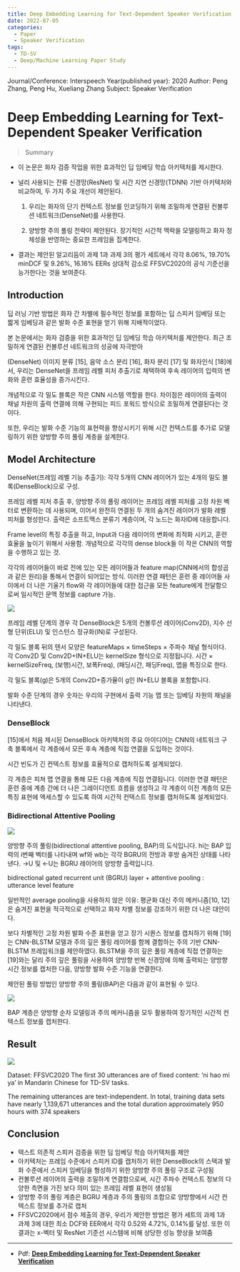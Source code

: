 ```yaml
---
title: Deep Embedding Learning for Text-Dependent Speaker Verification
date: 2022-07-05
categories:
  - Paper
  - Speaker Verification 
tags: 
  - TD-SV
  - Deep/Machine Learning Paper Study
---
```

Journal/Conference: Interspeech
Year(published year): 2020
Author: Peng Zhang, Peng Hu, Xueliang Zhang
Subject: Speaker Verification

# Deep Embedding Learning for Text-Dependent Speaker Verification
 

> Summary
- 이 논문은 화자 검증 작업을 위한 효과적인 딥 임베딩 학습 아키텍처를 제시한다.
- 널리 사용되는 잔류 신경망(ResNet) 및 시간 지연 신경망(TDNN) 기반 아키텍처와 비교하여, 두 가지 주요 개선이 제안된다.
    
    1) 우리는 화자의 단기 컨텍스트 정보를 인코딩하기 위해 조밀하게 연결된 컨볼루션 네트워크(DenseNet)를 사용한다. 
    
    2) 양방향 주의 풀링 전략이 제안된다. 장기적인 시간적 맥락을 모델링하고 화자 정체성을 반영하는 중요한 프레임을 집계한다.
    
- 결과는 제안된 알고리듬이 과제 1과 과제 3의 평가 세트에서 각각 8.06%, 19.70% minDCF 및 9.26%, 16.16% EERs 상대적 감소로 FFSVC2020의 공식 기준선을 능가한다는 것을 보여준다.

## **Introduction**

딥 러닝 기반 방법은 화자 간 차별에 필수적인 정보를 포함하는 딥 스피커 임베딩 또는 짧게 임베딩과 같은 발화 수준 표현을 얻기 위해 지배적이었다.

본 논문에서는 화자 검증을 위한 효과적인 딥 임베딩 학습 아키텍처를 제안한다. 최근 조밀하게 연결된 컨볼루션 네트워크의 성공에 자극받아

(DenseNet) 이미지 분류 [15], 음악 소스 분리 [16], 화자 분리 [17] 및 화자인식 [18]에서, 우리는 DenseNet을 프레임 레벨 피처 추출기로 채택하여 후속 레이어의 입력의 변화와 훈련 효율성을 증가시킨다.

개념적으로 각 밀도 블록은 작은 CNN 시스템 역할을 한다. 차이점은 레이어의 출력이 채널 차원의 출력 연결에 의해 구현되는 피드 포워드 방식으로 조밀하게 연결된다는 것이다.

또한, 우리는 발화 수준 기능의 표현력을 향상시키기 위해 시간 컨텍스트를 추가로 모델링하기 위한 양방향 주의 풀링 계층을 설계한다.

## **Model Architecture**

DenseNet(프레임 레벨 기능 추출기): 각각 5개의 CNN 레이어가 있는 4개의 밀도 블록(DenseBlock)으로 구성.

프레임 레벨 피처 추출 후, 양방향 주의 풀링 레이어는 프레임 레벨 피처를 고정 차원 벡터로 변환하는 데 사용되며, 이어서 완전히 연결된 두 개의 숨겨진 레이어가 발화 레벨 피처를 형성한다. 출력은 소프트맥스 분류기 계층이며, 각 노드는 화자ID에 대응합니다.

Frame level의 특징 추출을 하고, Input과 다음 레이어의 변화에 최적화 시키고, 훈련 효율을 높이기
위해서 사용함.
개념적으로 각각의 dense block들 이 작은 CNN의 역할을 수행하고 있는 것.

각각의 레이어들이 바로 전에 있는 모든 레이어들과 feature map(CNN에서의 합성곱과 같은 원리)을 통해서 연결이 되어있는 방식.
이러한 연결 패턴은 훈련 중 레이어들 사이에서 더 나은 기울기 flow와 각 레이어들에 대한 접근을 모든 feature에게 전달함으로써 일시적인 문맥 정보를 capture 가능.



![](images/DELTV/Untitled.png)

프레임 레벨 단계의 경우 각 DenseBlock은 5개의 컨볼루션 레이어(Conv2D), 지수 선형 단위(ELU) 및 인스턴스 정규화(IN)로 구성된다.

각 밀도 블록 뒤의 텐서 모양은 featureMaps × timeSteps × 주파수 채널 형식이다. 각 Conv2D 및 Conv2D+IN+ELU는 kernelSize 형식으로 지정됩니다. 시간 × kernelSizeFreq, (보행)시간, 보폭Freq), (패딩시간, 패딩Freq), 맵을 특징으로 한다.

각 밀도 블록(g)은 5개의 Conv2D+증가율이 g인 IN+ELU 블록을 포함합니다.

발화 수준 단계의 경우 숫자는 우리의 구현에서 출력 기능 맵 또는 임베딩 차원의 채널을 나타낸다.

### **DenseBlock**

[15]에서 처음 제시된 DenseBlock 아키텍처의 주요 아이디어는 CNN의 네트워크 구축 블록에서 각 계층에서 모든 후속 계층에 직접 연결을 도입하는 것이다.

시간 빈도가 긴 컨텍스트 정보를 효율적으로 캡처하도록 설계되었다.

각 계층은 피쳐 맵 연결을 통해 모든 다음 계층에 직접 연결됩니다. 이러한 연결 패턴은 훈련 중에 계층 간에 더 나은 그레이디언트 흐름을 생성하고 각 계층이 이전 계층의 모든 특징 표현에 액세스할 수 있도록 하여 시간적 컨텍스트 정보를 캡처하도록 설계되었다.

### **Bidirectional Attentive Pooling**

![](images/DELTV/Untitled%201.png)

 

양방향 주의 풀링(bidirectional attentive pooling, BAP)의 도식입니다. hi는 BAP 입력의 i번째 벡터를 나타내며 wf와 wb는 각각 BGRU의 전방과 후방 숨겨진 상태를 나타낸다. →U 및 ←U는 BGRU 레이어의 양방향 출력입니다.

bidirectional gated recurrent unit (BGRU) layer + attentive pooling : utterance level feature

일반적인 average pooling을 사용하지 않은 이유: 평균화 대신 주의 메커니즘[10, 12]은 숨겨진 표현을 적극적으로 선택하고 화자 차별 정보를 강조하기 위한 더 나은 대안이다.

보다 차별적인 고정 차원 발화 수준 표현을 얻고 장기 시퀀스 정보를 캡처하기 위해 [19]는 CNN-BLSTM 모델과 주의 깊은 풀링 레이어를 함께 결합하는 주의 기반 CNN-BLSTM 프레임워크를 제안하였다. BLSTM을 주의 깊은 풀링 계층에 직접 연결하는 [19]와는 달리 주의 깊은 풀링을 사용하여 양방향 반복 신경망에 의해 출력되는 양방향 시간 정보를 캡처한 다음, 양방향 발화 수준 기능을 연결한다.

제안된 풀링 방법인 양방향 주의 풀링(BAP)은 다음과 같이 표현될 수 있다.

![](images/DELTV/Untitled%202.png)

BAP 계층은 양방향 순차 모델링과 주의 메커니즘을 모두 활용하여 장기적인 시간적 컨텍스트 정보를 캡처한다.

## **Result**

![](images/DELTV/Untitled%203.png)

Dataset: FFSVC2020
The first 30 utterances are of fixed content: ‘ni hao mi ya’ in Mandarin Chinese for TD-SV tasks. 

The remaining utterances are text-independent.
In total, training data sets have nearly 1,139,671 utterances and the total duration approximately 950 hours with 374 speakers

## **Conclusion**

- 텍스트 의존적 스피커 검증을 위한 딥 임베딩 학습 아키텍처를 제안
- 아키텍처는 프레임 수준에서 스피커 ID를 캡처하기 위한 DenseBlock의 스택과 발화 수준에서 스피커 임베딩을 형성하기 위한 양방향 주의 풀링 구조로 구성됨
- 컨볼루션 레이어의 출력을 조밀하게 연결함으로써, 시간 주파수 컨텍스트 정보의 다양한 측면을 가진 보다 의미 있는 프레임 레벨 표현이 생성됨
- 양방향 주의 풀링 계층은 BGRU 계층과 주의 풀링의 조합으로 양방향에서 시간 컨텍스트 정보를 추가로 캡처
- FFSVC2020에서 점수 제출의 경우, 우리가 제안한 방법은 평가 세트의 과제 1과 과제 3에 대한 최소 DCF와 EER에서 각각 0.52와 4.72%, 0.14%를 달성. 또한 이 결과는 x-벡터 및 ResNet 기준선 시스템에 비해 상당한 성능 향상을 보여줌



---

- Pdf: **[Deep Embedding Learning for Text-Dependent Speaker Verification](https://www.isca-speech.org/archive_v0/Interspeech_2020/pdfs/1354.pdf)**
